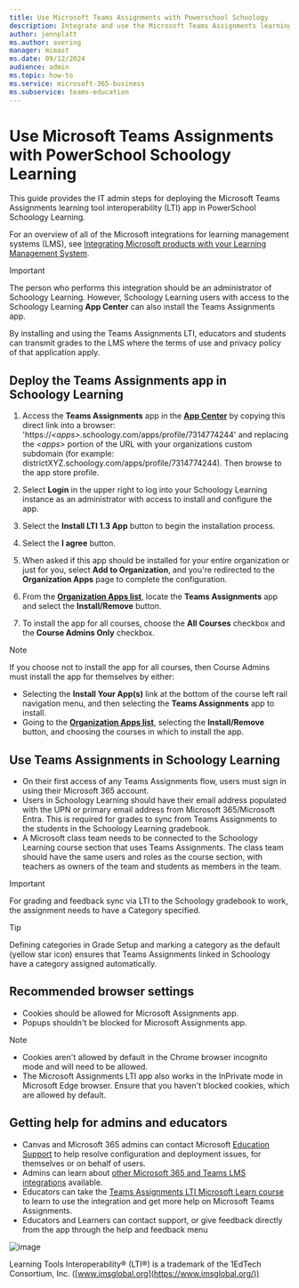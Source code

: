 ```yaml
---
title: Use Microsoft Teams Assignments with Powerschool Schoology
description: Integrate and use the Microsoft Teams Assignments learning tool interoperability (LTI) app with Powerschool Schoology
author: jennplatt
ms.author: avering
manager: mimast
ms.date: 09/12/2024
audience: admin
ms.topic: how-to
ms.service: microsoft-365-business
ms.subservice: teams-education
---
```

# Use Microsoft Teams Assignments with PowerSchool Schoology Learning

This guide provides the IT admin steps for deploying the Microsoft Teams Assignments learning tool interoperability (LTI) app in PowerSchool Schoology Learning.

For an overview of all of the Microsoft integrations for learning management systems (LMS), see [Integrating Microsoft products with your Learning Management System](/microsoft-365/lti/).

> [!IMPORTANT]
> The person who performs this integration should be an administrator of Schoology Learning. However, Schoology Learning users with access to the Schoology Learning **App Center** can also install the Teams Assignments app.

By installing and using the Teams Assignments LTI, educators and students can transmit grades to the LMS where the terms of use and privacy policy of that application apply.

## Deploy the Teams Assignments app in Schoology Learning

1. Access the **Teams Assignments** app in the [**App Center**](https://app.schoology.com/apps) by copying this direct link into a browser: 'https://_\<apps\>_.schoology.com/apps/profile/7314774244' and replacing the _\<apps\>_ portion of the URL with your organizations custom subdomain (for example: districtXYZ.schoology.com/apps/profile/7314774244). Then browse to the app store profile.

1. Select **Login** in the upper right to log into your Schoology Learning instance as an administrator with access to install and configure the app.

1. Select the **Install LTI 1.3 App** button to begin the installation process.

1. Select the **I agree** button.

1. When asked if this app should be installed for your entire organization or just for you, select **Add to Organization**, and you're redirected to the **Organization Apps** page to complete the configuration.

1. From the [**Organization Apps list**](https://app.schoology.com/apps/school_apps), locate the **Teams Assignments** app and select the **Install/Remove** button.

1. To install the app for all courses, choose the **All Courses** checkbox and the **Course Admins Only** checkbox.

> [!NOTE]
> If you choose not to install the app for all courses, then Course Admins must install the app for themselves by either:
>
> - Selecting the **Install Your App(s)** link at the bottom of the course left rail navigation menu, and then selecting the **Teams Assignments** app to install.
> - Going to the [**Organization Apps list**](https://app.schoology.com/apps/school_apps), selecting the **Install/Remove** button, and choosing the courses in which to install the app.

## Use Teams Assignments in Schoology Learning
- On their first access of any Teams Assignments flow, users must sign in using their Microsoft 365 account.
- Users in Schoology Learning should have their email address populated with the UPN or primary email address from Microsoft 365/Microsoft Entra. This is required for grades to sync from Teams Assignments to the students in the Schoology Learning gradebook.
- A Microsoft class team needs to be connected to the Schoology Learning course section that uses Teams Assignments. The class team should have the same users and roles as the course section, with teachers as owners of the team and students as members in the team.

> [!IMPORTANT]
> For grading and feedback sync via LTI to the Schoology gradebook to work, the assignment needs to have a Category specified.

> [!TIP]
> Defining categories in Grade Setup and marking a category as the default (yellow star icon) ensures that Teams Assignments linked in Schoology have a category assigned automatically.

## Recommended browser settings

- Cookies should be allowed for Microsoft Assignments app.
- Popups shouldn't be blocked for Microsoft Assignments app.

> [!NOTE]
>
> - Cookies aren't allowed by default in the Chrome browser incognito mode and will need to be allowed.
> - The Microsoft Assignments LTI app also works in the InPrivate mode in Microsoft Edge browser. Ensure that you haven't blocked cookies, which are allowed by default.

## Getting help for admins and educators

- Canvas and Microsoft 365 admins can contact Microsoft [Education Support](https://aka.ms/edusupport) to help resolve configuration and deployment issues, for themselves or on behalf of users.
- Admins can learn about [other Microsoft 365 and Teams LMS integrations](https://aka.ms/LTIAdminDocs) available.
- Educators can take the [Teams Assignments LTI Microsoft Learn course](https://aka.ms/AssignmentsLTICourse) to learn to use the integration and get more help on Microsoft Teams Assignments.
- Educators and Learners can contact support, or give feedback directly from the app through the help and feedback menu

![image](https://github.com/user-attachments/assets/157dcee7-141b-47e3-879b-60efa2fb0621)


Learning Tools Interoperability® (LTI®) is a trademark of the 1EdTech Consortium, Inc. ([www.imsglobal.org](https://www.imsglobal.org/))

